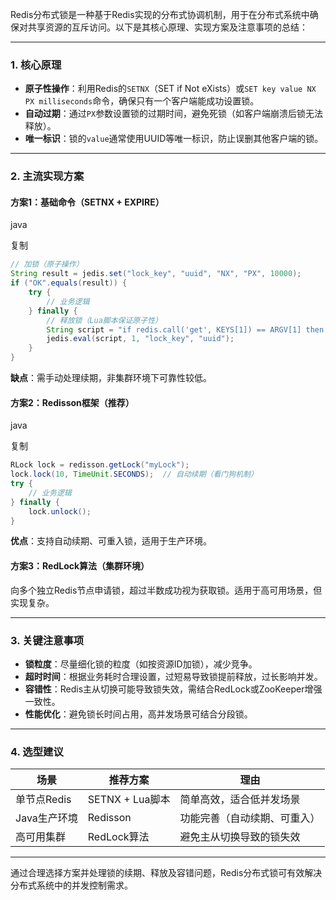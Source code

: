 Redis分布式锁是一种基于Redis实现的分布式协调机制，用于在分布式系统中确保对共享资源的互斥访问。以下是其核心原理、实现方案及注意事项的总结：

------

### **1. 核心原理**

- **原子性操作**：利用Redis的`SETNX`（SET if Not eXists）或`SET key value NX PX milliseconds`命令，确保只有一个客户端能成功设置锁。
- **自动过期**：通过`PX`参数设置锁的过期时间，避免死锁（如客户端崩溃后锁无法释放）。
- **唯一标识**：锁的`value`通常使用UUID等唯一标识，防止误删其他客户端的锁。

------

### **2. 主流实现方案**

#### **方案1：基础命令（SETNX + EXPIRE）**

java

复制

```java
// 加锁（原子操作）
String result = jedis.set("lock_key", "uuid", "NX", "PX", 10000);
if ("OK".equals(result)) {
    try {
        // 业务逻辑
    } finally {
        // 释放锁（Lua脚本保证原子性）
        String script = "if redis.call('get', KEYS[1]) == ARGV[1] then return redis.call('del', KEYS[1]) else return 0 end";
        jedis.eval(script, 1, "lock_key", "uuid");
    }
}
```

**缺点**：需手动处理续期，非集群环境下可靠性较低。

#### **方案2：Redisson框架（推荐）**

java

复制

```java
RLock lock = redisson.getLock("myLock");
lock.lock(10, TimeUnit.SECONDS);  // 自动续期（看门狗机制）
try {
    // 业务逻辑
} finally {
    lock.unlock();
}
```

**优点**：支持自动续期、可重入锁，适用于生产环境。

#### **方案3：RedLock算法（集群环境）**

向多个独立Redis节点申请锁，超过半数成功视为获取锁。适用于高可用场景，但实现复杂。

------

### **3. 关键注意事项**

- **锁粒度**：尽量细化锁的粒度（如按资源ID加锁），减少竞争。
- **超时时间**：根据业务耗时合理设置，过短易导致锁提前释放，过长影响并发。
- **容错性**：Redis主从切换可能导致锁失效，需结合RedLock或ZooKeeper增强一致性。
- **性能优化**：避免锁长时间占用，高并发场景可结合分段锁。

------

### **4. 选型建议**

| **场景**     | **推荐方案**    | **理由**                     |
| ------------ | --------------- | ---------------------------- |
| 单节点Redis  | SETNX + Lua脚本 | 简单高效，适合低并发场景     |
| Java生产环境 | Redisson        | 功能完善（自动续期、可重入） |
| 高可用集群   | RedLock算法     | 避免主从切换导致的锁失效     |

------

通过合理选择方案并处理锁的续期、释放及容错问题，Redis分布式锁可有效解决分布式系统中的并发控制需求。